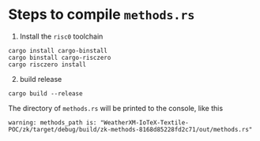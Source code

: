 # Steps to compile `methods.rs`

1. Install the `risc0` toolchain

``` shell
cargo install cargo-binstall
cargo binstall cargo-risczero
cargo risczero install
```

2. build release

``` shell
cargo build --release
```

The directory of `methods.rs` will be printed to the console, like this 
```shell
warning: methods_path is: "WeatherXM-IoTeX-Textile-POC/zk/target/debug/build/zk-methods-8168d85228fd2c71/out/methods.rs"
```